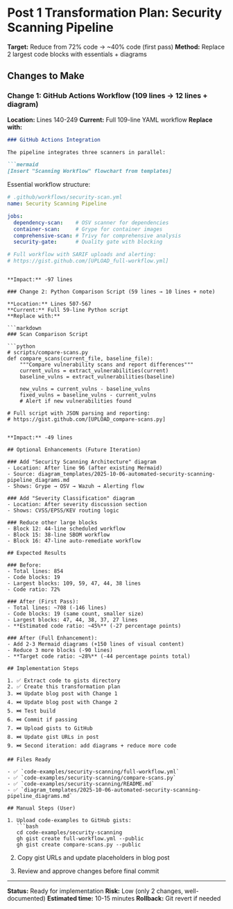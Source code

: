 # Post 1 Transformation Plan: Security Scanning Pipeline

**Target:** Reduce from 72% code → ~40% code (first pass)
**Method:** Replace 2 largest code blocks with essentials + diagrams

## Changes to Make

### Change 1: GitHub Actions Workflow (109 lines → 12 lines + diagram)

**Location:** Lines 140-249
**Current:** Full 109-line YAML workflow
**Replace with:**

```markdown
### GitHub Actions Integration

The pipeline integrates three scanners in parallel:

```mermaid
[Insert "Scanning Workflow" flowchart from templates]
```

Essential workflow structure:

```yaml
# .github/workflows/security-scan.yml
name: Security Scanning Pipeline

jobs:
  dependency-scan:    # OSV scanner for dependencies
  container-scan:     # Grype for container images
  comprehensive-scan: # Trivy for comprehensive analysis
  security-gate:      # Quality gate with blocking

# Full workflow with SARIF uploads and alerting:
# https://gist.github.com/[UPLOAD_full-workflow.yml]
```
```

**Impact:** -97 lines

### Change 2: Python Comparison Script (59 lines → 10 lines + note)

**Location:** Lines 507-567
**Current:** Full 59-line Python script
**Replace with:**

```markdown
### Scan Comparison Script

```python
# scripts/compare-scans.py
def compare_scans(current_file, baseline_file):
    """Compare vulnerability scans and report differences"""
    current_vulns = extract_vulnerabilities(current)
    baseline_vulns = extract_vulnerabilities(baseline)

    new_vulns = current_vulns - baseline_vulns
    fixed_vulns = baseline_vulns - current_vulns
    # Alert if new vulnerabilities found

# Full script with JSON parsing and reporting:
# https://gist.github.com/[UPLOAD_compare-scans.py]
```
```

**Impact:** -49 lines

## Optional Enhancements (Future Iteration)

### Add "Security Scanning Architecture" diagram
- Location: After line 96 (after existing Mermaid)
- Source: diagram_templates/2025-10-06-automated-security-scanning-pipeline_diagrams.md
- Shows: Grype → OSV → Wazuh → Alerting flow

### Add "Severity Classification" diagram
- Location: After severity discussion section
- Shows: CVSS/EPSS/KEV routing logic

### Reduce other large blocks
- Block 12: 44-line scheduled workflow
- Block 15: 38-line SBOM workflow
- Block 16: 47-line auto-remediate workflow

## Expected Results

### Before:
- Total lines: 854
- Code blocks: 19
- Largest blocks: 109, 59, 47, 44, 38 lines
- Code ratio: 72%

### After (First Pass):
- Total lines: ~708 (-146 lines)
- Code blocks: 19 (same count, smaller size)
- Largest blocks: 47, 44, 38, 37, 27 lines
- **Estimated code ratio: ~45%** (-27 percentage points)

### After (Full Enhancement):
- Add 2-3 Mermaid diagrams (+150 lines of visual content)
- Reduce 3 more blocks (-90 lines)
- **Target code ratio: ~28%** (-44 percentage points total)

## Implementation Steps

1. ✅ Extract code to gists directory
2. ✅ Create this transformation plan
3. ⏭️ Update blog post with Change 1
4. ⏭️ Update blog post with Change 2
5. ⏭️ Test build
6. ⏭️ Commit if passing
7. ⏭️ Upload gists to GitHub
8. ⏭️ Update gist URLs in post
9. ⏭️ Second iteration: add diagrams + reduce more code

## Files Ready

- ✅ `code-examples/security-scanning/full-workflow.yml`
- ✅ `code-examples/security-scanning/compare-scans.py`
- ✅ `code-examples/security-scanning/README.md`
- ✅ `diagram_templates/2025-10-06-automated-security-scanning-pipeline_diagrams.md`

## Manual Steps (User)

1. Upload code-examples to GitHub gists:
   ```bash
   cd code-examples/security-scanning
   gh gist create full-workflow.yml --public
   gh gist create compare-scans.py --public
   ```

2. Copy gist URLs and update placeholders in blog post

3. Review and approve changes before final commit

---

**Status:** Ready for implementation
**Risk:** Low (only 2 changes, well-documented)
**Estimated time:** 10-15 minutes
**Rollback:** Git revert if needed
